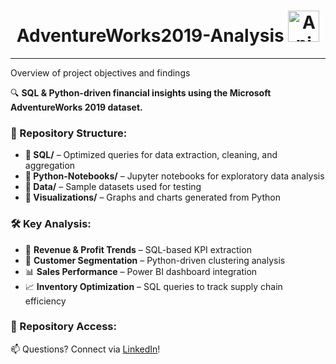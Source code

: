 <h1 align="center">
  AdventureWorks2019-Analysis <img src=
https://github.com/AnalyticSleuth/test-file/blob/6e1cd75edb90fd4f10abf1354f5b0aa4460249a0/images/goal.gif
       alt="Animated Preview" width="50px">
</h1>

---
Overview of project objectives and findings  


🔍 **SQL & Python-driven financial insights using the Microsoft AdventureWorks 2019 dataset.**  

### 📂 Repository Structure:
- **📂 SQL/** – Optimized queries for data extraction, cleaning, and aggregation  
- **📂 Python-Notebooks/** – Jupyter notebooks for exploratory data analysis  
- **📂 Data/** – Sample datasets used for testing  
- **📂 Visualizations/** – Graphs and charts generated from Python  

### 🛠️ Key Analysis:
- 📑 **Revenue & Profit Trends** – SQL-based KPI extraction  
- 🐍 **Customer Segmentation** – Python-driven clustering analysis  
- 📊 **Sales Performance** – Power BI dashboard integration  
- 📈 **Inventory Optimization** – SQL queries to track supply chain efficiency  

### 🔗 Repository Access:
📫 Questions? Connect via [LinkedIn](https://linkedin.com/in/shilla)!  
